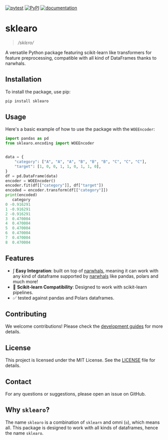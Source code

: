 [![pytest](https://github.com/ClaudioSalvatoreArcidiacono/sklearo/workflows/Tests/badge.svg)](https://github.com/ClaudioSalvatoreArcidiacono/sklearo/actions?query=workflow%3A%22Tests%22)
 [![PyPI](https://img.shields.io/pypi/v/sklearo)](https://pypi.org/project/sklearo/)
 [![documentation](https://img.shields.io/badge/docs-mkdocs%20material-blue.svg?style=flat)](https://claudiosalvatorearcidiacono.github.io/sklearo/)

# sklearo

> */sklɛro/*

A versatile Python package featuring scikit-learn like transformers for feature preprocessing, compatible with all kind of DataFrames thanks to narwhals.

## Installation

To install the package, use pip:

```bash
pip install sklearo
```

## Usage

Here's a basic example of how to use the package with the `WOEEncoder`:

```python
import pandas as pd
from sklearo.encoding import WOEEncoder


data = {
    "category": ["A", "A", "A", "B", "B", "B", "C", "C", "C"],
    "target": [1, 0, 0, 1, 1, 0, 1, 1, 0],
}
df = pd.DataFrame(data)
encoder = WOEEncoder()
encoder.fit(df[["category"]], df["target"])
encoded = encoder.transform(df[["category"]])
print(encoded)
   category
0 -0.916291
1 -0.916291
2 -0.916291
3  0.470004
4  0.470004
5  0.470004
6  0.470004
7  0.470004
8  0.470004
```

## Features

- ∫ **Easy Integration**: built on top of [narwhals](https://narwhals-dev.github.io/narwhals/), meaning it can work with any kind of dataframe supported by [narwhals](https://narwhals-dev.github.io/narwhals/extending/) like pandas, polars and much more!
- 🌸 **Scikit-learn Compatibility**: Designed to work with scikit-learn pipelines.
- ✅ tested against pandas and Polars dataframes.

## Contributing

We welcome contributions! Please check the [development guides](development_guide.md) for more details.

## License

This project is licensed under the MIT License. See the [LICENSE](LICENSE) file for details.

## Contact

For any questions or suggestions, please open an issue on GitHub.

## Why `sklearo`?

The name `sklearo` is a combination of `sklearn` and omni (`o`), which means all. This package is designed to work with all kinds of dataframes, hence the name `sklearo`.
